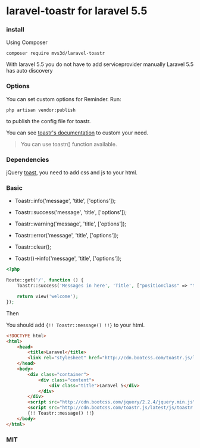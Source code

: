 # laravel-toastr for laravel 5.5 


### install

Using Composer

    composer require mvs3d/laravel-toastr

With laravel 5.5 you do not have to add serviceprovider manually
Laravel 5.5 has auto discovery


### Options

You can set custom options for Reminder. Run:

    php artisan vendor:publish

to publish the config file for toastr.

You can see [toastr's documentation](http://codeseven.github.io/toastr/demo.html) to custom your need.


> You can use toastr() function available.

### Dependencies

jQuery [toast](https://github.com/CodeSeven/toastr), you need to add css and js to your html.

### Basic


* Toastr::info('message', 'title', ['options']);

* Toastr::success('message', 'title', ['options']);

* Toastr::warning('message', 'title', ['options']);

* Toastr::error('message', 'title', ['options']);

* Toastr::clear();

* Toastr()->info('message', 'title', ['options']);

```php
<?php

Route::get('/', function () {
    Toastr::success('Messages in here', 'Title', ["positionClass" => "toast-top-center"]);

    return view('welcome');
});
```

Then

You should add `{!! Toastr::message() !!}` to your html.

```html
<!DOCTYPE html>
<html>
    <head>
        <title>Laravel</title>
        <link rel="stylesheet" href="http://cdn.bootcss.com/toastr.js/latest/css/toastr.min.css">
    </head>
    <body>
        <div class="container">
            <div class="content">
                <div class="title">Laravel 5</div>
            </div>
        </div>
		<script src="http://cdn.bootcss.com/jquery/2.2.4/jquery.min.js"></script>
        <script src="http://cdn.bootcss.com/toastr.js/latest/js/toastr.min.js"></script>
        {!! Toastr::message() !!}
    </body>
</html>
```



### MIT
